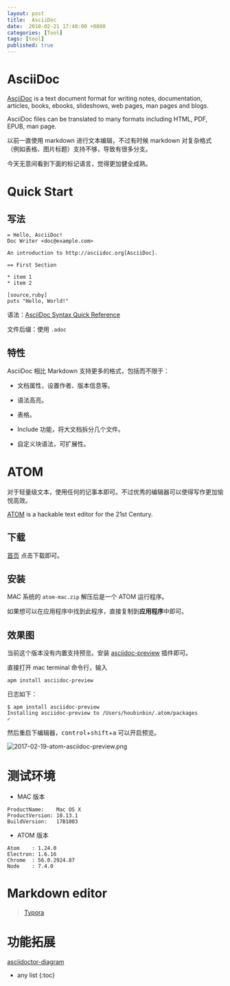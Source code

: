 ```yaml
---
layout: post
title:  AsciiDoc
date:  2018-02-21 17:48:00 +0800
categories: [Tool]
tags: [tool]
published: true
---
```



# AsciiDoc

[AsciiDoc](http://asciidoc.org/) is a text document format for writing notes, documentation, articles, books, ebooks, slideshows, web pages, man pages and blogs. 

AsciiDoc files can be translated to many formats including HTML, PDF, EPUB, man page.

以前一直使用 markdown 进行文本编辑，不过有时候 markdown 对复杂格式（例如表格、图片标题）支持不够，导致有很多分支。

今天无意间看到下面的标记语言，觉得更加健全成熟。

# Quick Start

## 写法

```
= Hello, AsciiDoc!
Doc Writer <doc@example.com>

An introduction to http://asciidoc.org[AsciiDoc].

== First Section

* item 1
* item 2

[source,ruby]
puts "Hello, World!"
```

语法：[AsciiDoc Syntax Quick Reference](https://asciidoctor.org/docs/asciidoc-syntax-quick-reference/)

文件后缀：使用 `.adoc`



## 特性
 
AsciiDoc 相比 Markdown 支持更多的格式，包括而不限于：

- 文档属性，设置作者、版本信息等。

- 语法高亮。

- 表格。

- Include 功能，将大文档拆分几个文件。

- 自定义块语法，可扩展性。


# ATOM

对于轻量级文本，使用任何的记事本即可。不过优秀的编辑器可以使得写作更加愉悦高效。

[ATOM](https://atom.io/) is a hackable text editor for the 21st Century.
 
## 下载

[首页](https://atom.io/) 点击下载即可。


## 安装

MAC 系统的 `atom-mac.zip` 解压后是一个 ATOM 运行程序。

如果想可以在应用程序中找到此程序，直接复制到**应用程序**中即可。

## 效果图

当前这个版本没有内置支持预览。安装 [asciidoc-preview](https://atom.io/packages/asciidoc-preview) 插件即可。

直接打开 mac terminal 命令行，输入

```
apm install asciidoc-preview
```

日志如下：

```
$ apm install asciidoc-preview
Installing asciidoc-preview to /Users/houbinbin/.atom/packages 
✓
```

然后重启下编辑器，<kbd>control</kbd>+<kbd>shift</kbd>+<kbd>a</kbd> 可以开启预览。

![2017-02-19-atom-asciidoc-preview.png](https://raw.githubusercontent.com/houbb/resource/master/img/tools/atom/2017-02-19-atom-asciidoc-preview.png)


# 测试环境

- MAC 版本

```
ProductName:	Mac OS X
ProductVersion:	10.13.1
BuildVersion:	17B1003
```

- ATOM 版本

```
Atom    : 1.24.0
Electron: 1.6.16
Chrome  : 56.0.2924.87
Node    : 7.4.0
```

# Markdown editor

> [Typora](https://www.jianshu.com/p/5256ecc06eec)

# 功能拓展

[asciidoctor-diagram](https://github.com/asciidoctor/asciidoctor-diagram/blob/master/README_zh-CN.adoc)

* any list
{:toc}


